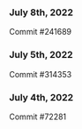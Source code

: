 ### July 8th, 2022

Commit #241689

### July 5th, 2022

Commit #314353


### July 4th, 2022

Commit #72281
